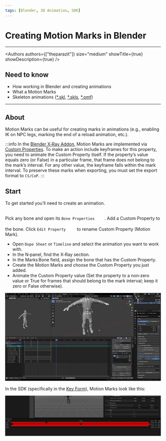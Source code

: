 ```yaml
---
tags: [Blender, 3D Animation, SDK]
---
```


# Creating Motion Marks in Blender

___

<Authors
  authors={["theparazit"]}
  size="medium"
  showTitle={true}
  showDescription={true}
/>

## Need to know

- How working in Blender and creating animations
- What a Motion Marks
- Skeleton animations ([*.skl](../../references/file-formats/animations/skl-skls.md), [*.skls](../../references/file-formats/animations/skl-skls.md), [*.omf](../../references/file-formats/animations/omf.md))

___

## About

Motion Marks can be useful for creating marks in animations (e.g., enabling IK on NPC legs, marking the end of a reload animation, etc.).

:::info
In the [Blender X‑Ray Addon](../../modding-tools/blender/blender-x-ray-addon-summary.md), Motion Marks are implemented via [Custom Properties](https://docs.blender.org/manual/en/latest/files/custom_properties.html).
To make an action include keyframes for this property, you need to animate the Custom Property itself.
If the property’s value equals zero (or False) in a particular frame, that frame does not belong to the mark’s interval.
For any other value, the keyframe falls within the mark interval.
To preserve these marks when exporting, you must set the export format to `CS/CoP`.
:::

## Start

To get started you’ll need to create an animation.

Pick any bone and open its `Bone Properties`![alt text](../../../static/icons/blender/bone.svg). Add a Custom Property to the bone. Click `Edit Property`![alt text svg-icon](../../../static/icons/blender/preferences.svg) to rename Custom Property (Motion Mark).

- Open `Dope Sheet` or `Timeline` and select the animation you want to work with.
- In the N‑panel, find the X‑Ray section.
- In the Marks Bone field, assign the bone that has the Custom Property.
- Create the Motion Marks and choose the Custom Property you just added.
- Animate the Custom Property value (Set the property to a non‑zero value or True for frames that should belong to the mark interval; keep it zero or False otherwise).

![alt text centered](assets/gifs/creating-motion-mark-example.gif)

In the SDK (specifically in the [Key Form](../../modding-tools/sdk/actor-editor/key-form.md)), Motion Marks look like this:

![alt text centered](assets/images/motion-marks-in-sdk.png)
